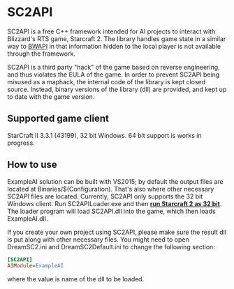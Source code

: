 # SC2API

SC2API is a free C++ framework intended for AI projects to interact with Blizzard's RTS game, Starcraft 2. The library handles game state in a similar way to [BWAPI](https://github.com/bwapi/bwapi) in that information hidden to the local player is not available through the framework.

SC2API is a third party "hack" of the game based on reverse engineering, and thus violates the EULA of the game. In order to prevent SC2API being misused as a maphack, the internal code of the library is kept closed source. Instead, binary versions of the library (dll) are provided, and kept up to date with the game version.

## Supported game client
StarCraft II 3.3.1 (43199), 32 bit Windows. 64 bit support is works in progress.

## How to use

ExampleAI solution can be built with VS2015; by default the output files are located at Binaries/$(Configuration). That's also where other necessary SC2API files are located. Currently, SC2API only supports the 32 bit Windows client. Run SC2APILoader.exe and then [**run Starcraft 2 as 32 bit**](https://eu.battle.net/support/en/article/6680). The loader program will load SC2API.dll into the game, which then loads ExampleAI.dll.

If you create your own project using SC2API, please make sure the result dll is put along with other necessary files. You might need to open DreamSC2.ini and DreamSC2Default.ini to change the following section:

```ini
[SC2API]
AIModule=ExampleAI
```

where the value is name of the dll to be loaded.
